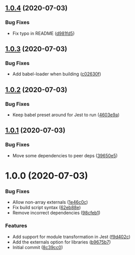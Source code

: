 ## [1.0.4](https://github.com/La-Javaness/xstyled-theme-config/compare/v1.0.3...v1.0.4) (2020-07-03)


### Bug Fixes

* Fix typo in README ([d981fd5](https://github.com/La-Javaness/xstyled-theme-config/commit/d981fd5eda390898a5799216bb7e96f3565eab63))

## [1.0.3](https://github.com/La-Javaness/xstyled-theme-config/compare/v1.0.2...v1.0.3) (2020-07-03)


### Bug Fixes

* Add babel-loader when building ([c02630f](https://github.com/La-Javaness/xstyled-theme-config/commit/c02630f9a7e0c70cfea39e193cab1ce447dd97ed))

## [1.0.2](https://github.com/La-Javaness/xstyled-theme-config/compare/v1.0.1...v1.0.2) (2020-07-03)


### Bug Fixes

* Keep babel preset around for Jest to run ([4603e9a](https://github.com/La-Javaness/xstyled-theme-config/commit/4603e9a8548c30c9d9a9855b0a680831f9771bb2))

## [1.0.1](https://github.com/La-Javaness/xstyled-theme-config/compare/v1.0.0...v1.0.1) (2020-07-03)


### Bug Fixes

* Move some dependencies to peer deps ([39650e5](https://github.com/La-Javaness/xstyled-theme-config/commit/39650e5bf725ff3408a44a1e52ce635129bea72a))

# 1.0.0 (2020-07-03)


### Bug Fixes

* Allow non-array externals ([1e46c0c](https://github.com/La-Javaness/xstyled-theme-config/commit/1e46c0ce4c8c7f80b300f8bed7854fbf4fcb6025))
* Fix build script syntax ([62eb88e](https://github.com/La-Javaness/xstyled-theme-config/commit/62eb88e9b4857ac46615994e5fe81a652a716cba))
* Remove incorrect dependencies ([98cfeb1](https://github.com/La-Javaness/xstyled-theme-config/commit/98cfeb1f4cf10d77aac2a968f904fb6aa964cefb))


### Features

* Add support for module transformation in Jest ([f9d402c](https://github.com/La-Javaness/xstyled-theme-config/commit/f9d402c73ad966b2c57d61c03d865f342065800d))
* Add the externals option for libraries ([b9675b7](https://github.com/La-Javaness/xstyled-theme-config/commit/b9675b75266f683075008fa619a9cd9af4ffd28f))
* Initial commit ([8c39cc0](https://github.com/La-Javaness/xstyled-theme-config/commit/8c39cc02ea776ed102edd1f1bcdff439a9cdce1e))
